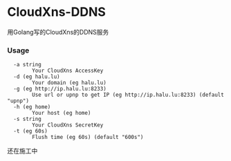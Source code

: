 # CloudXns-DDNS
用Golang写的CloudXns的DDNS服务

### Usage ###

```
  -a string
        Your CloudXns AccessKey
  -d (eg halu.lu)
        Your domain (eg halu.lu)
  -g (eg http://ip.halu.lu:8233)
        Use url or upnp to get IP (eg http://ip.halu.lu:8233) (default "upnp")
  -h (eg home)
        Your host (eg home)
  -s string
        Your CloudXns SecretKey
  -t (eg 60s)
        Flush time (eg 60s) (default "600s")
```

还在施工中